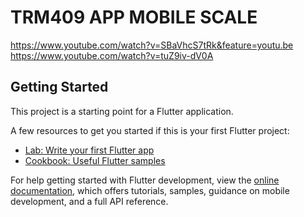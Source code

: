 # TRM409 APP MOBILE SCALE

https://www.youtube.com/watch?v=SBaVhcS7tRk&feature=youtu.be
https://www.youtube.com/watch?v=tuZ9iv-dV0A 
## Getting Started

This project is a starting point for a Flutter application.

A few resources to get you started if this is your first Flutter project:

- [Lab: Write your first Flutter app](https://docs.flutter.dev/get-started/codelab)
- [Cookbook: Useful Flutter samples](https://docs.flutter.dev/cookbook)

For help getting started with Flutter development, view the
[online documentation](https://docs.flutter.dev/), which offers tutorials,
samples, guidance on mobile development, and a full API reference.

